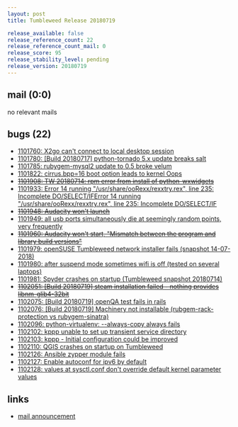 ```yaml
---
layout: post
title: Tumbleweed Release 20180719

release_available: false
release_reference_count: 22
release_reference_count_mail: 0
release_score: 95
release_stability_level: pending
release_version: 20180719
---
```


## mail (0:0)

no relevant mails

## bugs (22)

<!--more-->

- [1101760: X2go can't connect to local desktop session](https://bugzilla.opensuse.org/show_bug.cgi?id=1101760)
- [1101780: \[Build 20180717\] python-tornado 5.x update breaks salt](https://bugzilla.opensuse.org/show_bug.cgi?id=1101780)
- [1101785: rubygem-mysql2 update to 0.5 broke velum](https://bugzilla.opensuse.org/show_bug.cgi?id=1101785)
- [1101822: cirrus.bpp=16 boot option leads to kernel Oops](https://bugzilla.opensuse.org/show_bug.cgi?id=1101822)
- ~~[1101908: TW 20180714: rpm error from install of python-wxwidgets](https://bugzilla.opensuse.org/show_bug.cgi?id=1101908)~~
- [1101933: Error 14 running "/usr/share/ooRexx/rexxtry.rex", line 235: Incomplete DO/SELECT/IFError 14 running "/usr/share/ooRexx/rexxtry.rex", line 235: Incomplete DO/SELECT/IF](https://bugzilla.opensuse.org/show_bug.cgi?id=1101933)
- ~~[1101948: Audacity won't launch](https://bugzilla.opensuse.org/show_bug.cgi?id=1101948)~~
- [1101949: all usb ports simultaneously die at seemingly random points, very frequently](https://bugzilla.opensuse.org/show_bug.cgi?id=1101949)
- ~~[1101960: Audacity won't start, "Mismatch between the program and library build versions"](https://bugzilla.opensuse.org/show_bug.cgi?id=1101960)~~
- [1101979: openSUSE Tumbleweed network installer fails (snapshot 14-07-2018)](https://bugzilla.opensuse.org/show_bug.cgi?id=1101979)
- [1101980: after suspend mode sometimes wifi is off (tested on several laptops)](https://bugzilla.opensuse.org/show_bug.cgi?id=1101980)
- [1101981: Spyder crashes on startup (Tumbleweed snapshot 20180714)](https://bugzilla.opensuse.org/show_bug.cgi?id=1101981)
- ~~[1102051: \[Build 20180719\] steam installation failed - nothing provides libnm-glib4-32bit](https://bugzilla.opensuse.org/show_bug.cgi?id=1102051)~~
- [1102075: \[Build 20180719\] openQA test fails in rails](https://bugzilla.opensuse.org/show_bug.cgi?id=1102075)
- [1102076: \[Build 20180719\] Machinery not installable (rubgem-rack-protection vs rubygem-sinatra)](https://bugzilla.opensuse.org/show_bug.cgi?id=1102076)
- [1102096: python-virtualenv:  --always-copy always fails](https://bugzilla.opensuse.org/show_bug.cgi?id=1102096)
- [1102102: kppp unable to set up transient service directory](https://bugzilla.opensuse.org/show_bug.cgi?id=1102102)
- [1102103: kppp - Initial configuration could be improved](https://bugzilla.opensuse.org/show_bug.cgi?id=1102103)
- [1102110: QGIS crashes on startup on Tumbleweed](https://bugzilla.opensuse.org/show_bug.cgi?id=1102110)
- [1102126: Ansible zypper module fails](https://bugzilla.opensuse.org/show_bug.cgi?id=1102126)
- [1102127: Enable autoconf for ipv6 by default](https://bugzilla.opensuse.org/show_bug.cgi?id=1102127)
- [1102128: values at sysctl.conf don't override default kernel parameter values](https://bugzilla.opensuse.org/show_bug.cgi?id=1102128)



## links

- [mail announcement](https://lists.opensuse.org/opensuse-factory/2018-07/msg00147.html)
